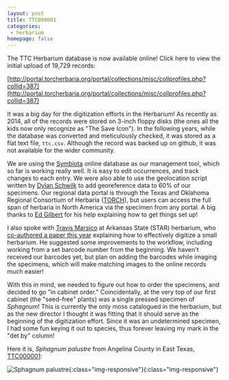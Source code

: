 ```yaml
---
layout: post
title: TTC000001
categories:
 - herbarium
homepage: false
---
```


The TTC Herbarium database is now available online! Click here to view the initial upload of 19,729 records:

[http://portal.torcherbaria.org/portal/collections/misc/collprofiles.php?collid=387](http://portal.torcherbaria.org/portal/collections/misc/collprofiles.php?collid=387)

It was a big day for the digitization efforts in the Herbarium! As recently as 2014, all of the records were stored on 3-inch floppy disks (the ones all the kids now only recognize as "The Save Icon"). In the following years, while the database was converted and meticulously checked, it was stored as a flat text file, `ttc.csv`. Although the record was backed up on github, it was not available for the wider community.

We are using the [Symbiota](http://symbiota.org/docs/) online database as our management tool, which so far is working really well. It is easy to edit occurrences, and track changes to each entry. We were also able to use the geolocation script written by [Dylan Schwilk](http://schwilk.org/) to add georeference data to 60% of our specimens. Our regional data portal is through the Texas and Oklahoma Regional Consortium of Herbaria ([TORCH](http://portal.torcherbaria.org/portal/index.php)), but users can access the full span of herbaria in North America via the specimen from any portal. A big thanks to [Ed Gilbert](http://taxonbytes.org/ed-gilbert/) for his help explaining how to get things set up!

I also spoke with [Travis Marsico](https://www.astate.edu/a/abi/faculty-staff/people-details.dot?pid=ab7f84de-460b-4852-99d4-aa7cca266e95) at Arkansas State (STAR) herbarium, who [co-authored a paper this year](http://www.bioone.org/doi/10.3732/apps.1600125) explaining how to effectively digitize a small herbarium. He suggested some improvements to the workflow, including working from a set barcode number from the beginning. We haven't received our barcodes yet, but plan on adding the barcodes while imaging the specimens, which will make matching images to the online records much easier!

With this in mind, we needed to figure out how to order the specimens, and decided to go "in cabinet order." Coincidentally, at the very top of our first cabinet (the "seed-free" plants) was a single pressed specimen of *Sphagnum*!  This is currently the only moss catalogued in the herbarium, but as the new director I thought it was fitting that it should serve as the beginning of the digitization effort. Since it was an undetermined specimen,  I had some fun keying it out to species, thus forever leaving my mark in the "det by" column! 

Here it is, *Sphagnum palustre* from Angelina County in East Texas, [TTC000001](http://portal.torcherbaria.org/portal/collections/individual/index.php?occid=16582728&clid=0):

![Sphagnum palustre](/assets/images/herbarium/sphagnum_TTC000001.jpg){:class="img-responsive"}{:class="img-responsive"}

